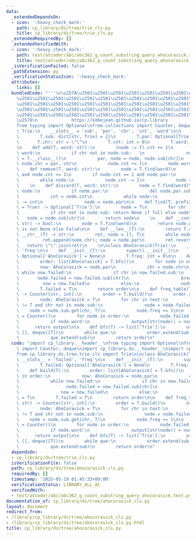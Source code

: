 ```yaml
---
data:
  _extendedDependsOn:
  - icon: ':heavy_check_mark:'
    path: cp_library/ds/tree/trie_cls.py
    title: cp_library/ds/tree/trie_cls.py
  _extendedRequiredBy: []
  _extendedVerifiedWith:
  - icon: ':heavy_check_mark:'
    path: test/atcoder/abc/abc362_g_count_substring_query_ahocorasick.test.py
    title: test/atcoder/abc/abc362_g_count_substring_query_ahocorasick.test.py
  _isVerificationFailed: false
  _pathExtension: py
  _verificationStatusIcon: ':heavy_check_mark:'
  attributes:
    links: []
  bundledCode: "'''\n\u257A\u2501\u2501\u2501\u2501\u2501\u2501\u2501\u2501\u2501\u2501\
    \u2501\u2501\u2501\u2501\u2501\u2501\u2501\u2501\u2501\u2501\u2501\u2501\u2501\
    \u2501\u2501\u2501\u2501\u2501\u2501\u2501\u2501\u2501\u2501\u2501\u2501\u2501\
    \u2501\u2501\u2501\u2501\u2501\u2501\u2501\u2501\u2501\u2501\u2501\u2501\u2501\
    \u2501\u2501\u2501\u2501\u2501\u2501\u2501\u2501\u2501\u2501\u2501\u2501\u2501\
    \u2578\n             https://kobejean.github.io/cp-library               \n'''\n\
    from typing import Optional\nfrom collections import Counter, deque\n\n\n\nclass\
    \ Trie:\n    __slots__ = 'sub', 'par', 'chr', 'cnt', 'word'\n\n    def __init__(T):\n\
    \        T.sub: dict[str, Trie] = {}\n        T.par: Optional[Trie] = None\n \
    \       T.chr: str = \"\"\n        T.cnt: int = 0\n        T.word: bool = False\n\
    \n    def add(T, word: str):\n        (node := T).cnt += 1\n        for chr in\
    \ word:\n            if chr not in node.sub:   \n                node.sub[chr]\
    \ = T.__class__()\n            par, node = node, node.sub[chr]\n            node.par,\
    \ node.chr = par, chr\n            node.cnt += 1\n        node.word = True\n\n\
    \    def remove(T, word: str):\n        node = T.find(word)\n        assert node\
    \ and node.cnt >= 1\n        if node.cnt == 1 and node.par:\n            del node.par.sub[node.chr]\n\
    \        while node:\n            node.cnt -= 1\n            node = node.par\n\
    \    \n    def discard(T, word: str):\n        node = T.find(word)\n        if\
    \ node:\n            if node.par:\n                del node.par.sub[node.chr]\n\
    \            cnt = node.cnt\n            while node:\n                node.cnt\
    \ -= cnt\n                node = node.par\n\n    def find(T, prefix: str, full\
    \ = True) -> Optional['Trie']:\n        node = T\n        for chr in prefix:\n\
    \            if chr not in node.sub: return None if full else node\n         \
    \   node = node.sub[chr]\n        return node\n    \n    def __contains__(T, word:\
    \ str) -> bool:\n        node = T.find(word)\n        return node.word if node\
    \ is not None else False\n\n    def __len__(T):\n        return T.cnt\n\n    def\
    \ __str__(T) -> str:\n        ret, node = [], T\n        while node.par:\n   \
    \         ret.append(node.chr); node = node.par\n        ret.reverse()\n     \
    \   return \"\".join(ret)\n    \n\nclass AhoCorasick(Trie):\n    __slots__ = 'failed',\
    \ 'freq'\n\n    def __init__(T):\n        super().__init__()\n        T.failed:\
    \ Optional['AhoCorasick'] = None\n        T.freq: int = 0\n\n    def build(T):\n\
    \        order: list[AhoCorasick] = T.bfs()\n        for node in order:\n    \
    \        now: AhoCorasick = node.par\n            chr = node.chr\n           \
    \ while now.failed:\n                if chr in now.failed.sub:\n             \
    \       node.failed = now.failed.sub[chr]\n                    break\n       \
    \         now = now.failed\n            else:\n                node.failed = T\n\
    \        T.failed = T\n        return order\n\n    def freq_table(T, text: str)\
    \ -> Counter[str, int]:\n        order = T.build()\n        order.reverse()\n\
    \        node: AhoCorasick = T\n        for chr in text:\n            while node\
    \ != T and chr not in node.sub:\n                node = node.failed\n        \
    \    node = node.sub.get(chr, T)\n            node.freq += 1\n\n        output\
    \ = Counter()\n        for node in order:\n            node.failed.freq += node.freq\n\
    \            if node.word:\n                output[str(node)] = node.freq\n  \
    \      return output\n\n    def bfs(T) -> list['Trie']:\n        order, que =\
    \ [], deque([T])\n        while que:\n            order.extend(sub := que.popleft().sub.values())\n\
    \            que.extend(sub)\n        return order\n"
  code: "import cp_library.__header__\nfrom typing import Optional\nfrom collections\
    \ import Counter, deque\nimport cp_library.ds.__header__\nimport cp_library.ds.tree.__header__\n\
    from cp_library.ds.tree.trie_cls import Trie\n\nclass AhoCorasick(Trie):\n   \
    \ __slots__ = 'failed', 'freq'\n\n    def __init__(T):\n        super().__init__()\n\
    \        T.failed: Optional['AhoCorasick'] = None\n        T.freq: int = 0\n\n\
    \    def build(T):\n        order: list[AhoCorasick] = T.bfs()\n        for node\
    \ in order:\n            now: AhoCorasick = node.par\n            chr = node.chr\n\
    \            while now.failed:\n                if chr in now.failed.sub:\n  \
    \                  node.failed = now.failed.sub[chr]\n                    break\n\
    \                now = now.failed\n            else:\n                node.failed\
    \ = T\n        T.failed = T\n        return order\n\n    def freq_table(T, text:\
    \ str) -> Counter[str, int]:\n        order = T.build()\n        order.reverse()\n\
    \        node: AhoCorasick = T\n        for chr in text:\n            while node\
    \ != T and chr not in node.sub:\n                node = node.failed\n        \
    \    node = node.sub.get(chr, T)\n            node.freq += 1\n\n        output\
    \ = Counter()\n        for node in order:\n            node.failed.freq += node.freq\n\
    \            if node.word:\n                output[str(node)] = node.freq\n  \
    \      return output\n\n    def bfs(T) -> list['Trie']:\n        order, que =\
    \ [], deque([T])\n        while que:\n            order.extend(sub := que.popleft().sub.values())\n\
    \            que.extend(sub)\n        return order\n"
  dependsOn:
  - cp_library/ds/tree/trie_cls.py
  isVerificationFile: false
  path: cp_library/ds/tree/ahocorasick_cls.py
  requiredBy: []
  timestamp: '2025-05-19 01:45:33+09:00'
  verificationStatus: LIBRARY_ALL_AC
  verifiedWith:
  - test/atcoder/abc/abc362_g_count_substring_query_ahocorasick.test.py
documentation_of: cp_library/ds/tree/ahocorasick_cls.py
layout: document
redirect_from:
- /library/cp_library/ds/tree/ahocorasick_cls.py
- /library/cp_library/ds/tree/ahocorasick_cls.py.html
title: cp_library/ds/tree/ahocorasick_cls.py
---
```

